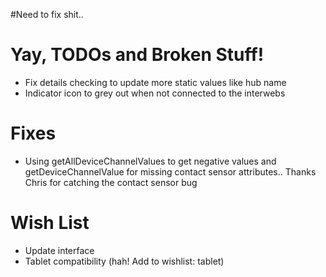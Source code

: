 #Need to fix shit..

# Yay, TODOs and Broken Stuff! #

  * Fix details checking to update more static values like hub name
  * Indicator icon to grey out when not connected to the interwebs

# Fixes #
  * Using getAllDeviceChannelValues to get negative values and getDeviceChannelValue for missing contact sensor attributes.. Thanks Chris for catching the contact sensor bug

# Wish List #

  * Update interface
  * Tablet compatibility (hah! Add to wishlist: tablet)